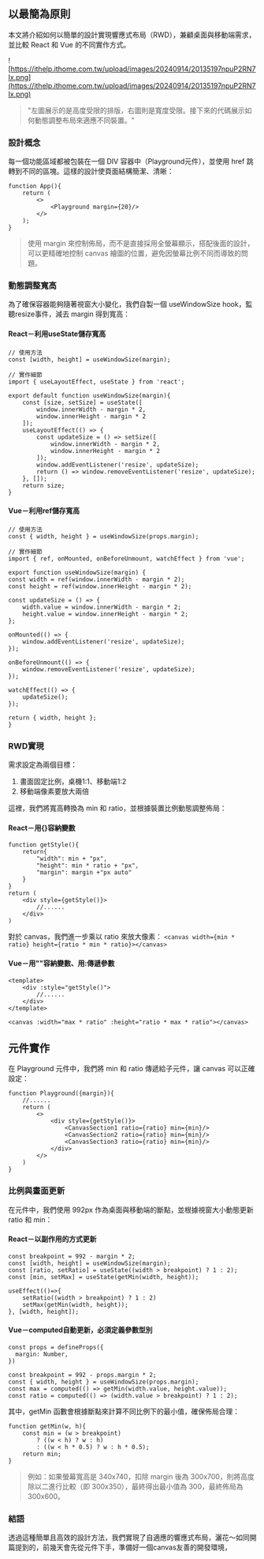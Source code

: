## 以最簡為原則

本文將介紹如何以簡單的設計實現響應式布局（RWD），兼顧桌面與移動端需求，並比較 React 和 Vue 的不同實作方式。

![https://ithelp.ithome.com.tw/upload/images/20240914/20135197npuP2RN7Ix.png](https://ithelp.ithome.com.tw/upload/images/20240914/20135197npuP2RN7Ix.png)
> "左圖展示的是高度受限的排版，右圖則是寬度受限。接下來的代碼展示如何動態調整布局來適應不同裝置。"
### 設計概念
每一個功能區域都被包裝在一個 DIV 容器中（Playground元件），並使用 href 跳轉到不同的區塊。這樣的設計使頁面結構簡潔、清晰：

```
function App(){
    return (
        <>
            <Playground margin={20}/>
        </>
    );
}
```

> 使用 margin 來控制佈局，而不是直接採用全螢幕顯示，搭配後面的設計，可以更精確地控制 canvas 繪圖的位置，避免因螢幕比例不同而導致的問題。

### 動態調整寬高
為了確保容器能夠隨著視窗大小變化，我們自製一個 useWindowSize hook，監聽resize事件，減去 margin 得到寬高：

#### React－利用useState儲存寬高
```
// 使用方法
const [width, height] = useWindowSize(margin);

// 實作細節
import { useLayoutEffect, useState } from 'react';

export default function useWindowSize(margin){
    const [size, setSize] = useState([
        window.innerWidth - margin * 2,
        window.innerHeight - margin * 2
    ]);
    useLayoutEffect(() => {
        const updateSize = () => setSize([
            window.innerWidth - margin * 2,
            window.innerHeight - margin * 2
        ]);
        window.addEventListener('resize', updateSize);
        return () => window.removeEventListener('resize', updateSize);
    }, []);
    return size;
}
```
#### Vue－利用ref儲存寬高
```
// 使用方法
const { width, height } = useWindowSize(props.margin);

// 實作細節
import { ref, onMounted, onBeforeUnmount, watchEffect } from 'vue';

export function useWindowSize(margin) {
const width = ref(window.innerWidth - margin * 2);
const height = ref(window.innerHeight - margin * 2);

const updateSize = () => {
    width.value = window.innerWidth - margin * 2;
    height.value = window.innerHeight - margin * 2;
};

onMounted(() => {
    window.addEventListener('resize', updateSize);
});

onBeforeUnmount(() => {
    window.removeEventListener('resize', updateSize);
});

watchEffect(() => {
    updateSize();
});

return { width, height };
}
```


### RWD實現
需求設定為兩個目標：
1. 畫面固定比例，桌機1:1、移動端1:2
2. 移動端像素要放大兩倍

這裡，我們將寬高轉換為 min 和 ratio，並根據裝置比例動態調整佈局：

#### React－用{}容納變數
```
function getStyle(){
    return{
        "width": min + "px",
        "height": min * ratio + "px",
        "margin": margin +"px auto"
    }
}
return (
    <div style={getStyle()}>
        //......
    </div>
)
```

對於 canvas，我們進一步乘以 ratio 來放大像素：
`<canvas width={min * ratio} height={ratio * min * ratio}></canvas>`

#### Vue－用""容納變數、用:傳遞參數
```
<template>
    <div :style="getStyle()">
        //......
    </div>
</template>
```
`<canvas :width="max * ratio" :height="ratio * max * ratio"></canvas>`
## 元件實作
在 Playground 元件中，我們將 min 和 ratio 傳遞給子元件，讓 canvas 可以正確設定：

```
function Playground({margin}){
    //......
    return (
        <>
            <div style={getStyle()}>
                <CanvasSection1 ratio={ratio} min={min}/>
                <CanvasSection2 ratio={ratio} min={min}/>
                <CanvasSection3 ratio={ratio} min={min}/>
            </div>
        </>
    )
}
```
### 比例與畫面更新

在元件中，我們使用 992px 作為桌面與移動端的斷點，並根據視窗大小動態更新 ratio 和 min：
#### React－以副作用的方式更新
```
const breakpoint = 992 - margin * 2;
const [width, height] = useWindowSize(margin);
const [ratio, setRatio] = useState((width > breakpoint) ? 1 : 2);
const [min, setMax] = useState(getMin(width, height));

useEffect(()=>{
    setRatio((width > breakpoint) ? 1 : 2)
    setMax(getMin(width, height));
}, [width, height]);
```

#### Vue－computed自動更新，必須定義參數型別
```
const props = defineProps({
  margin: Number,
})

const breakpoint = 992 - props.margin * 2;
const { width, height } = useWindowSize(props.margin);
const max = computed(() => getMin(width.value, height.value));
const ratio = computed(() => (width.value > breakpoint) ? 1 : 2);
```

其中，getMin 函數會根據斷點來計算不同比例下的最小值，確保佈局合理：
```
function getMin(w, h){
    const min = (w > breakpoint)
        ? ((w < h) ? w : h)
        : ((w < h * 0.5) ? w : h * 0.5);
    return min;
}
```
> 例如：如果螢幕寬高是 340x740，扣除 margin 後為 300x700，則將高度除以二進行比較（即 300x350），最終得出最小值為 300，最終佈局為 300x600。

### 結語
透過這種簡單且高效的設計方法，我們實現了自適應的響應式布局，灑花～如同開篇提到的，前幾天會先從元件下手，準備好一個canvas友善的開發環境，